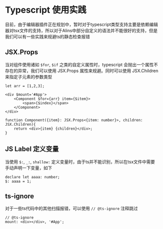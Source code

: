 <!--
 * @Author: chenzhongsheng
 * @Date: 2023-10-09 20:05:08
 * @Description: Coding something
-->
# Typescript 使用实践

目前，由于编辑器插件正在规划中，暂时对于typescript类型支持主要是依赖编辑器对tsx文件的支持，所以对于Alins中部分自定义的语法并不能很好的支持，但是我们可以有一些实践来规避ts的静态检查报错

## JSX.Props

当对组件使用诸如 `$for`, `$if` 之类的自定义属性时，typescript 会抛出一个属性不存在的异常，我们可以使用 JSX.Props 属性来规避。同时可以使用 JSX.Children 来指定子元素的参数类型

```tsx
let arr = [1,2,3];

<div $mount='#App'>
    <Component $for={arr} item={$item}>
        <span>{$index}</span>
    </Component>
</div>

function Component({item}: JSX.Props<{item: number}>, children: JSX.Children){
    return <div>{item} {children}</div>;
}
```

## JS Label 定义变量

当使用 `$:`, `_:`, `shallow:` 定义变量时，由于ts并不能识别，所以在tsx文件中需要手动声明一下变量，如下

```tsx
declare let aaaa: number;
$: aaaa = 1;
```

## ts-ignore

对于一些ts代码中的其他扫描报错，可以使用 `// @ts-ignore` 注释跳过

```tsx
// @ts-ignore
mount: <div></div>, '#App';
```